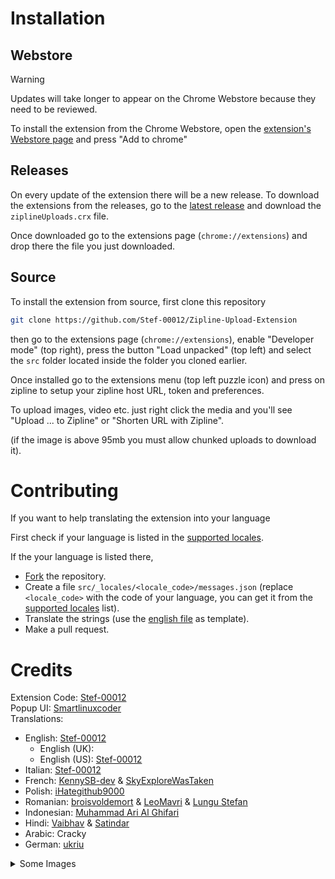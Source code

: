 # Installation

## Webstore

> [!WARNING]
> Updates will take longer to appear on the Chrome Webstore because they need to be reviewed.

To install the extension from the Chrome Webstore, open the [extension's Webstore page](https://chromewebstore.google.com/detail/zipline-upload/nckdinonilcnlmjipgggnejkpdldjmjn) and press "Add to chrome"

## Releases

On every update of the extension there will be a new release.
To download the extensions from the releases, go to the [latest release](https://github.com/stef-00012/Zipline-Upload-Extension/releases/latest) and download the `ziplineUploads.crx` file.

Once downloaded go to the extensions page (`chrome://extensions`) and drop there the file you just downloaded.

## Source

To install the extension from source, first clone this repository
```sh
git clone https://github.com/Stef-00012/Zipline-Upload-Extension
```
then go to the extensions page (`chrome://extensions`), enable "Developer mode" (top right), press the button "Load unpacked" (top left) and select the `src` folder located inside the folder you cloned earlier.

Once installed go to the extensions menu (top left puzzle icon) and press on zipline to setup your zipline host URL, token and preferences.

To upload images, video etc. just right click the media and you'll see "Upload ... to Zipline" or "Shorten URL with Zipline".

(if the image is above 95mb you must allow chunked uploads to download it).

# Contributing

If you want to help translating the extension into your language

First check if your language is listed in the [supported locales](https://developer.chrome.com/docs/extensions/reference/api/i18n#locales).

If the your language is listed there,

- [Fork](https://github.com/Stef-00012/Zipline-Upload-Extension/fork) the repository.
- Create a file `src/_locales/<locale_code>/messages.json` (replace `<locale_code>` with the code of your language, you can get it from the [supported locales](https://developer.chrome.com/docs/extensions/reference/api/i18n#locales) list).
- Translate the strings (use the [english file](https://github.com/Stef-00012/Zipline-Upload-Extension/blob/main/src/_locales/en/messages.json) as template).
- Make a pull request.

# Credits

Extension Code: [Stef-00012](https://github.com/Stef-00012)<br />
Popup UI: [Smartlinuxcoder](https://github.com/Smartlinuxcoder)<br />
Translations:
- English: [Stef-00012](https://github.com/Stef-00012)
  - English (UK): 
  - English (US): [Stef-00012](https://github.com/Stef-00012)
- Italian: [Stef-00012](https://github.com/Stef-00012)
- French: [KennySB-dev](https://github.com/KennySB-dev) & [SkyExploreWasTaken](https://github.com/SkyExploreWasTaken)
- Polish: [iHategithub9000](https://github.com/iHategithub9000)
- Romanian: [broisvoldemort](https://github.com/broisvoldemort) & [LeoMavri](https://github.com/LeoMavri) & [Lungu Stefan](https://github.com/lungustefan) 
- Indonesian: [Muhammad Ari Al Ghifari](https://github.com/alfari24)
- Hindi: [Vaibhav](https://github.com/VaibhavSys) & [Satindar](https://github.com/Satindar31)
- Arabic: Cracky
- German: [ukriu](https://github.com/ukriu)

<details>
  <summary>Some Images</summary>

  ![image](https://github.com/user-attachments/assets/b19d9fb5-44e8-4779-911c-737eacb70112)
  ![image](https://github.com/user-attachments/assets/43bef7a2-a54e-4241-8bcc-890bc1290805)
  ![image](https://github.com/user-attachments/assets/afcde9f0-7745-4b72-ab83-9922b1455683)
  ![image](https://github.com/user-attachments/assets/2a4e937e-bdc9-423a-a468-c2757a32c15f)
  ![image](https://github.com/user-attachments/assets/4db3e81e-2b22-467a-a72d-24e7f899b6b8)
  ![image](https://github.com/user-attachments/assets/dedb9987-a25b-49e2-99bc-5d6bac67c8f1)
  ![image](https://github.com/user-attachments/assets/a50caade-32c1-4825-9bed-b8197ca963ae)
  ![image](https://github.com/user-attachments/assets/a01a1f63-4358-4ca5-b793-bcc134c876ee)

</details>
